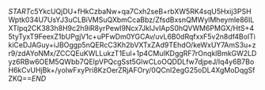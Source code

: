 $START$c5YkcUQjDU+fHkCzbaNw+qa7Cxh2seB+rbXW5RK4sqU5Hxij3PSHWptk034U7UsYJ3uCLBiVMSuQXbmCcaBbz/ZfsdBxsnQMWylMheymle86ILXTlpq2CK383h8H9c2h9iR8yrPewI9Ncx7JklJvIApS0hQVWM6PMGX/HtS+45tyTyxT9FeexZ1bUPgjV1c+uPFwDm0YGCAv/uvL6B0dRqfxxF5v2n8df4BolTikiCeDJAGuy+iJBOggp5nQERcC3Kh2bVXTxZAd9TEhdO/keWxUY7AmS3u+zr9/zdAYoNMx/ZCCQEuKWLLukzT1Eul+1p4CMuIKDggRF7rOnqklBmkGW2LDyz6RBw6OEM5QWbb7QEIpVPQcgSst5GlwCLoOQDDLfw7djpeJ/Iq4y6B7BoH6kCvUHjBk+/yoIwFxyPri8KzOerZRjAFOry/0QCnl2egG25oDL4XgMoDqgSfZKQ==$END$
